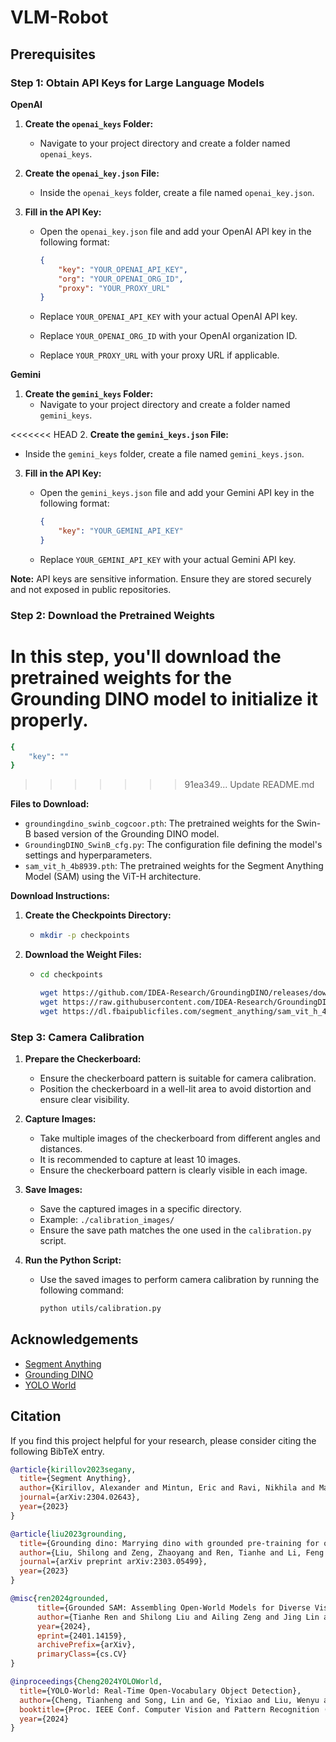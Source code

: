 # VLM-Robot

## Prerequisites

### Step 1: Obtain API Keys for Large Language Models

**OpenAI**

1. **Create the `openai_keys` Folder:**
   - Navigate to your project directory and create a folder named `openai_keys`.

2. **Create the `openai_key.json` File:**
   - Inside the `openai_keys` folder, create a file named `openai_key.json`.

3. **Fill in the API Key:**
   - Open the `openai_key.json` file and add your OpenAI API key in the following format:

     ```json
     {
         "key": "YOUR_OPENAI_API_KEY",
         "org": "YOUR_OPENAI_ORG_ID",
         "proxy": "YOUR_PROXY_URL"
     }
     ```

   - Replace `YOUR_OPENAI_API_KEY` with your actual OpenAI API key.
   - Replace `YOUR_OPENAI_ORG_ID` with your OpenAI organization ID.
   - Replace `YOUR_PROXY_URL` with your proxy URL if applicable.

**Gemini**

1. **Create the `gemini_keys` Folder:**
   - Navigate to your project directory and create a folder named `gemini_keys`.

<<<<<<< HEAD
2. **Create the `gemini_keys.json` File:**
   - Inside the `gemini_keys` folder, create a file named `gemini_keys.json`.

3. **Fill in the API Key:**
   - Open the `gemini_keys.json` file and add your Gemini API key in the following format:

     ```json
     {
         "key": "YOUR_GEMINI_API_KEY"
     }
     ```

   - Replace `YOUR_GEMINI_API_KEY` with your actual Gemini API key.

**Note:** API keys are sensitive information. Ensure they are stored securely and not exposed in public repositories.

### Step 2: Download the Pretrained Weights

In this step, you'll download the pretrained weights for the Grounding DINO model to initialize it properly.
=======
```bash
{
    "key": ""   
}
```
>>>>>>> 91ea349... Update README.md

**Files to Download:**

- `groundingdino_swinb_cogcoor.pth`: The pretrained weights for the Swin-B based version of the Grounding DINO model.
- `GroundingDINO_SwinB_cfg.py`: The configuration file defining the model's settings and hyperparameters.
- `sam_vit_h_4b8939.pth`: The pretrained weights for the Segment Anything Model (SAM) using the ViT-H architecture.

**Download Instructions:**

1. **Create the Checkpoints Directory:**
   - ```bash
     mkdir -p checkpoints
     ```

2. **Download the Weight Files:**
   - ```bash
     cd checkpoints

     wget https://github.com/IDEA-Research/GroundingDINO/releases/download/v0.1.0-alpha2/groundingdino_swinb_cogcoor.pth
     wget https://raw.githubusercontent.com/IDEA-Research/GroundingDINO/refs/heads/main/groundingdino/config/GroundingDINO_SwinB_cfg.py
     wget https://dl.fbaipublicfiles.com/segment_anything/sam_vit_h_4b8939.pth
     ```

### Step 3: Camera Calibration

1. **Prepare the Checkerboard:**
   - Ensure the checkerboard pattern is suitable for camera calibration.
   - Position the checkerboard in a well-lit area to avoid distortion and ensure clear visibility.

2. **Capture Images:**
   - Take multiple images of the checkerboard from different angles and distances.
   - It is recommended to capture at least 10 images.
   - Ensure the checkerboard pattern is clearly visible in each image.

3. **Save Images:**
   - Save the captured images in a specific directory.
   - Example: `./calibration_images/`
   - Ensure the save path matches the one used in the `calibration.py` script.

4. **Run the Python Script:**
   - Use the saved images to perform camera calibration by running the following command:

     ```bash
     python utils/calibration.py
     ```

## Acknowledgements

- [Segment Anything](https://github.com/facebookresearch/segment-anything)
- [Grounding DINO](https://github.com/IDEA-Research/GroundingDINO)
- [YOLO World](https://github.com/AILab-CVC/YOLO-World)

## Citation

If you find this project helpful for your research, please consider citing the following BibTeX entry.

```bibtex
@article{kirillov2023segany,
  title={Segment Anything}, 
  author={Kirillov, Alexander and Mintun, Eric and Ravi, Nikhila and Mao, Hanzi and Rolland, Chloe and Gustafson, Laura and Xiao, Tete and Whitehead, Spencer and Berg, Alexander C. and Lo, Wan-Yen and Doll{\'a}r, Piotr and Girshick, Ross},
  journal={arXiv:2304.02643},
  year={2023}
}

@article{liu2023grounding,
  title={Grounding dino: Marrying dino with grounded pre-training for open-set object detection},
  author={Liu, Shilong and Zeng, Zhaoyang and Ren, Tianhe and Li, Feng and Zhang, Hao and Yang, Jie and Li, Chunyuan and Yang, Jianwei and Su, Hang and Zhu, Jun and others},
  journal={arXiv preprint arXiv:2303.05499},
  year={2023}
}

@misc{ren2024grounded,
      title={Grounded SAM: Assembling Open-World Models for Diverse Visual Tasks}, 
      author={Tianhe Ren and Shilong Liu and Ailing Zeng and Jing Lin and Kunchang Li and He Cao and Jiayu Chen and Xinyu Huang and Yukang Chen and Feng Yan and Zhaoyang Zeng and Hao Zhang and Feng Li and Jie Yang and Hongyang Li and Qing Jiang and Lei Zhang},
      year={2024},
      eprint={2401.14159},
      archivePrefix={arXiv},
      primaryClass={cs.CV}
}

@inproceedings{Cheng2024YOLOWorld,
  title={YOLO-World: Real-Time Open-Vocabulary Object Detection},
  author={Cheng, Tianheng and Song, Lin and Ge, Yixiao and Liu, Wenyu and Wang, Xinggang and Shan, Ying},
  booktitle={Proc. IEEE Conf. Computer Vision and Pattern Recognition (CVPR)},
  year={2024}
}
```